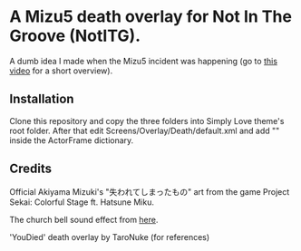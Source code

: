# A Mizu5 death overlay for Not In The Groove (NotITG).

A dumb idea I made when the Mizu5 incident was happening (go to [this video](https://youtu.be/tTGkESKhhkQ) for a short overview).

## Installation

Clone this repository and copy the three folders into Simply Love theme's root folder. After that edit Screens/Overlay/Death/default.xml and add "<Layer File="Mizu5" />" inside the ActorFrame dictionary.

## Credits
Official Akiyama Mizuki's "失われてしまったもの" art from the game Project Sekai: Colorful Stage ft. Hatsune Miku.

The church bell sound effect from [here](https://pixabay.com/sound-effects/old-church-bell-6298/).

'YouDied' death overlay by TaroNuke (for references)
